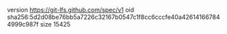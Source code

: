 version https://git-lfs.github.com/spec/v1
oid sha256:5d2d08be76bb5a7226c32167b0547c1f8cc6cccfe40a426141667844999c987f
size 15425
